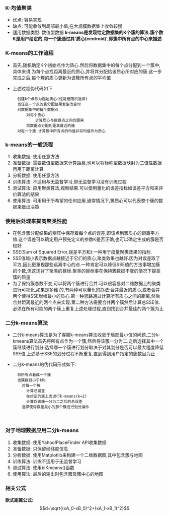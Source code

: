 ### K-均值聚类
- 优点: 容易实现
- 缺点: 可能收敛到局部最小值,在大规模数据集上收敛较慢
- 适用数据类型: 数值型数据
  **k-means是发现给定数据集的K个簇的算法.簇个数K是用户给定的,每一个簇通过其'质心(centroid)',即簇中所有点的中心来描述**
### K-means的工作流程
- 首先,随机确定K个初始点作为质心.然后将数据集中的每个点分配到一个簇中,具体来讲,为每个点找距离最近的质心,并将其分配给该质心所对应的簇.这一步完成之后,每个簇的质心更新为该簇所有点的平均值

- 上述过程伪代码如下

        创建k个点作为起始质心(经常是随机选择)
        当任意一个点的簇分配结果发生改变时
        对数据集中的每个数据点
            对每个质心
                计算质心与数据点之间的距离
            将数据点分配到距其最近的簇
        对每一个簇,计算簇中所有点的均值并将均值作为质心
### k-means的一般流程
1. 收集数据: 使用任意方法
2. 准备数据: 需要数值型数据来计算距离,也可以将标称型数据映射为二值性数据再用于距离计算
3. 分析数据: 使用任意方法
4. 训练算法: 不适用与无监督学习,即无监督学习没有训练过程
5. 测试算法: 应用聚类算法,观察结果.可以使用量化的误差指标如误差平方和来评价算法的结果
6. 使用算法: 可用用于所希望的任何应用.通常情况下,簇质心可以代表整个簇的数据来做出决策
### 使用后处理来提高聚类性能
- 在包含簇分配结果的矩阵中保存着每个点的误差,即该点到簇质心的距离平方值.这个误差可以确定用户预先定义的参数K是否正确,也可以确定生成的簇是否较好
- SSE(Sum of Squared Error,误差平方和):一种用于度量聚类效果的指标.
- SSE值越小表示数据点越接近于它们的质心,聚类效果也越好.因为对误差取了平方,因此更重视那些远离中心的点.一种肯定可以降低SSE值的方法事增加簇的个数,但这违背了聚类的目标.聚类的目标事在保持簇数据不变的情况下提高簇的质量
- 为了保持簇总数不变,可以将两个簇进行合并.可以很容易对二维数据上的聚类进行可视化,如果是多维 的,有两种可以量化的办法:合并最近的质心,或者合并两个使得SSE增幅最小的质心.第一种思路通过计算所有质心之间的距离,然后合并距离最近的两个点来实现.第二种方法需要合并两个簇然后计算总SSE值.必须在所有可能的两个簇上重复上述处理过程,直到找到合并最佳的两个簇为止
### 二分k-means算法
- 二分k-means算法是为了客服k-means算法收敛于局部最小值的问题,二分k-kmeans算法首先将所有点作为一个簇,然后将该簇一分为二.之后选择其中一个簇继续进行划分,选择哪一个簇进行划分取决于对其划分是否可以最大程度降低SSE值.上述基于SSE的划分过程不断重复,直到得到用户指定的簇数目为止

- 二分k-means的伪代码形式如下:

        将所有点看成一个簇
        当簇数目小于k时
          对每一个簇
            计算总误差
            在给定的簇上面进行k-means(k=2)
            计算将该簇一分为二之后的总误差
          选择使得误差最小的那个簇进行划分操作
    ​
### 对于地理数据应用二分k-means
1. 收集数据: 使用Yahoo!PlaceFinder API收集数据
2. 准备数据: 只保留经纬度信息
3. 分析数据: 使用Matplotlib来构建一个二维数据图,其中包含簇与地图
4. 训练算法: 训练不适用于无监督学习
5. 测试算法: 使用biKmeans()函数
6. 使用算法: 最后的输出时包含簇及簇中心的地图

### 相关公式
**欧式距离公式:** $$d=\sqrt{(xA_0-xB_0)^2+(xA_1-xB_1)^2}$$